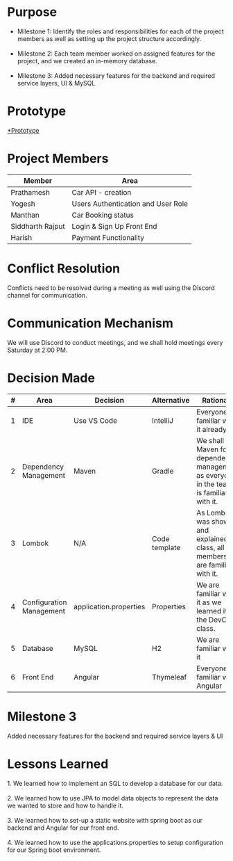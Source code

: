 <h1>Purpose</h1>
<ul>
    <li>Milestone 1: Identify the roles and responsibilities for each of the project members as well as setting up the project structure accordingly.</li><br>
    <li>Milestone 2: Each team member worked on assigned features for the project, and we created an in-memory database.</li><br>
<li>Milestone 3: Added necessary features for the backend and required service layers, UI & MySQL </li>
</ul>

<h1>Prototype</h1>
<a href="https://drive.google.com/file/d/1Y_JMWRthXNXGP7GGjJre9CIux7mjER56/view" alt="Prototype">*Prototype</a>

<h1>Project Members</h1>
<table>
    <thead>
        <tr>
            <th>Member</th>
            <th>Area</th>
        </tr>
    </thead>
    <tbody>
        <tr>
            <td>Prathamesh</td>
            <td>Car API - creation</td>
        </tr>
        <tr>
            <td>Yogesh</td>
            <td>Users Authentication and User Role</td>
        </tr>
        <tr>
            <td>Manthan</td>
            <td>Car Booking status</td>
        </tr>
        <tr>
            <td>Siddharth Rajput</td>
            <td>Login & Sign Up Front End</td>
        </tr>
        <tr>
            <td>Harish</td>
            <td>Payment Functionality</td>
        </tr>      
    </tbody>
</table>

<h1>Conflict Resolution</h1>
<p>Conflicts need to be resolved during a meeting as well using the Discord channel for communication.</p>

<h1>Communication Mechanism</h1>
<p>We will use Discord to conduct meetings, and we shall hold meetings every Saturday at 2:00 PM.</p>

<h1>Decision Made</h1>
<table>
    <thead>
        <tr>
            <th>#</th>
            <th>Area</th>
            <th>Decision</th>
            <th>Alternative</th>
            <th>Rationale</th>
        </tr>
    </thead>
    <tbody>
        <tr>
            <td>1</td>
            <td>IDE</td>
            <td>Use VS Code</td>
            <td>IntelliJ</td>
            <td>Everyone is familiar with it already.</td>
        </tr>
        <tr>
            <td>2</td>
            <td>Dependency Management</td>
            <td>Maven</td>
            <td>Gradle</td>
            <td>We shall use Maven for dependency management as everyone in the team is familiar with it.</td>
        </tr>
        <tr>
            <td>3</td>
            <td>Lombok</td>
            <td>N/A</td>
            <td>Code template</td>
            <td>As Lombok was shown and explained in class, all members are familiar with it.</td>
        </tr>
        <tr>
            <td>4</td>
            <td>Configuration Management</td>
            <td>application.properties</td>
            <td>Properties</td>
            <td>We are familiar with it as we learned it in the DevOps class.</td>
        </tr>

<tr>
            <td>5</td>
            <td>Database</td>
            <td>MySQL</td>
            <td>H2</td>
            <td>We are familiar with it </td>
        </tr>

<tr>
            <td>6</td>
            <td>Front End</td>
            <td>Angular</td>
            <td>Thymeleaf</td>
            <td>Everyone is familiar with Angular</td>
        </tr>
    </tbody>
</table>

<h1>Milestone 3</h1>
<p>Added necessary features for the backend and required service layers & UI</p>

<h1>Lessons Learned</h1>
1.	We learned how to implement an SQL to develop a database for our data. <br><br>
2.	We learned how to use JPA to model data objects to represent the data we wanted to store and how to handle it.<br><br>
3.	We learned how to set-up a static website with spring boot as our backend and Angular for our front end.<br><br>
4.	We learned how to use the applications.properties to setup configuration for our Spring boot environment.
